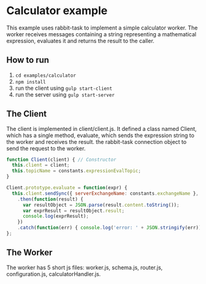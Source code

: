 # Calculator example
This example uses rabbit-task to implement a simple calculator worker.
The worker receives messages containing a string representing a mathematical expression, evaluates it and returns the result to the caller.

## How to run
1. `cd examples/calculator`
2. `npm install`
3. run the client using `gulp start-client`
4. run the server using `gulp start-server`

## The Client
The client is implemented in client/client.js. It defined a class named Client, which has a single method, evaluate, which sends the expression string to the worker and receives the result.
the rabbit-task connection object to send the request to the worker.

```javascript
function Client(client) { // Constructor
  this.client = client;
  this.topicName = constants.expressionEvalTopic;
}

Client.prototype.evaluate = function(expr) {
  this.client.sendSync({ serverExchangeName: constants.exchangeName },  this.topicName, { expression: expr })
    .then(function(result) {
      var resultObject = JSON.parse(result.content.toString());
      var exprResult = resultObject.result;
      console.log(exprResult);
    })
    .catch(function(err) { console.log('error: ' + JSON.stringify(err)) });
};
```

## The Worker
The worker has 5 short js files: worker.js, schema.js, router.js, configuration.js, calculatorHandler.js.
